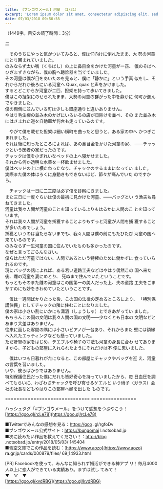 ```yaml
---
title: 【ブンゴウメール】河童 （3/31）
excerpt: 'Lorem ipsum dolor sit amet, consectetur adipiscing elit, sed do eiusmod tempor incididunt ut labore et dolore magna aliqua. Praesent elementum facilisis leo vel fringilla est ullamcorper eget. At imperdiet dui accumsan sit amet nulla facilisi morbi tempus.'
date: 07/03/2018 09:50:58
---
```


（1449字。目安の読了時間：3分）

二

  
　そのうちにやっと気がついてみると、僕は仰向けに倒れたまま、大 勢の河童にとり囲まれていました。  
のみならず太い嘴（くちばし）の上に鼻目金をかけた河童が一匹、 僕のそばへひざまずきながら、僕の胸へ聴診器を当てていました。  
その河童は僕が目をあいたのを見ると、僕に「静かに」という手真 似をし、それからだれか後ろにいる河童へ Quax, quax と声をかけました。  
するとどこからか河童が二匹、担架を持って歩いてきました。  
僕はこの担架にのせられたまま、大勢の河童の群がった中を静かに 何町か進んでゆきました。  
僕の両側に並んでいる町は少しも銀座通りと違いありません。  
やはり毛生欅の並み木のかげにいろいろの店が日除けを並べ、その また並み木にはさまれた道を自動車が何台も走っているのです。

  
　やがて僕を載せた担架は細い横町を曲ったと思うと、ある家の中へ かつぎこまれました。  
それは後に知ったところによれば、あの鼻目金をかけた河童の家、 ――チャックという医者の家だったのです。  
チャックは僕を小ぎれいなベッドの上へ寝かせました。  
それから何か透明な水薬を一杯飲ませました。  
僕はベッドの上に横たわったなり、チャックのするままになってい ました。  
実際また僕の体はろくに身動きもできないほど、節々が痛んでいた のですから。

  
　チャックは一日に二三度は必ず僕を診察にきました。  
また三日に一度ぐらいは僕の最初に見かけた河童、――バッグとい う漁夫も尋ねてきました。  
河童は我々人間が河童のことを知っているよりもはるかに人間のこ とを知っています。  
それは我々人間が河童を捕獲することよりもずっと河童が人間を捕 獲することが多いためでしょう。  
捕獲というのは当たらないまでも、我々人間は僕の前にもたびたび 河童の国へ来ているのです。  
のみならず一生河童の国に住んでいたものも多かったのです。  
なぜと言ってごらんなさい。  
僕らはただ河童ではない、人間であるという特権のために働かずに 食っていられるのです。  
現にバッグの話によれば、ある若い道路工夫などはやはり偶然この 国へ来た後、雌の河童を妻にめとり、 死ぬまで住んでいたということです。  
もっともそのまた雌の河童はこの国第一の美人だった上、夫の道路 工夫をごまかすのにも妙をきわめていたということです。

  
　僕は一週間ばかりたった後、この国の法律の定めるところにより、 「特別保護住民」としてチャックの隣に住むことになりました。  
僕の家は小さい割にいかにも瀟洒（しょうしゃ）とできあがってい ました。  
もちろんこの国の文明は我々人間の国の文明――少なくとも日本の 文明などとあまり大差はありません。  
往来に面した客間の隅には小さいピアノが一台あり、それからまた 壁には額縁へ入れたエッティングなども懸っていました。  
ただ肝腎の家をはじめ、テエブルや椅子の寸法も河童の身長に合わ せてありますから、子どもの部屋に入れられたようにそれだけは不 便に思いました。

  
　僕はいつも日暮れがたになると、この部屋にチャックやバッグを迎 え、河童の言葉を習いました。  
いや、彼らばかりではありません。  
特別保護住民だった僕にだれも皆好奇心を持っていましたから、毎 日血圧を調べてもらいに、わざわざチャックを呼び寄せるゲエルと いう硝子（ガラス）会社の社長などもやはりこの部屋へ顔を出した ものです。

\============================== ================

ハッシュタグ「#ブンゴウメール」をつけて感想をつぶやこう！ [https://goo.gl/rcLe78](https://goo.gl/rcLe78)

■Twitterでみんなの感想を見る：[https://goo](https://goo) .gl/rgfoDv  
■ブンゴウメール公式サイト：[https://bungomai](https://bungomai) l.notsobad.jp  
■次に読みたい作品を教えてください！：[http://blog](http://blog) .notsobad.jp/entry/2018/05/03/ 145404  
■青空文庫でこの作品を読む：[https://www.aozo](https://www.aozo) ra.gr.jp/cards/000879/files/ 69\_14933.html

\[PR\] Facebookを使って、みんなに知られず婚活ができる神アプ リ！毎月4000人以上に恋人ができている実績あり。まずは試し てみて！  
▼　▽　▼  
[https://goo.gl/kvdRBG](https://goo.gl/kvdRBG)